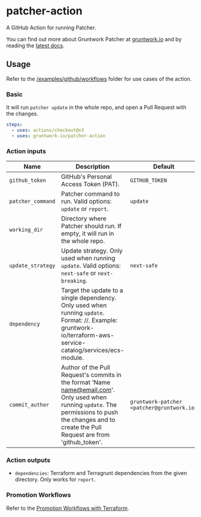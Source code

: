 # patcher-action
A GitHub Action for running Patcher.

You can find out more about Gruntwork Patcher at [gruntwork.io](https://gruntwork.io/patcher) and by reading the [latest docs](https://docs.gruntwork.io/patcher/).

## Usage

Refer to the [/examples/github/workflows](/examples/github/workflows) folder for use cases of the action.

### Basic 
It will run `patcher update` in the whole repo, and open a Pull Request with the changes.

```yaml
steps:
  - uses: actions/checkout@v3
  - uses: gruntwork-io/patcher-action
```

### Action inputs

| Name              | Description                                                                                                                                                                                              | Default                                    |
|-------------------|----------------------------------------------------------------------------------------------------------------------------------------------------------------------------------------------------------|--------------------------------------------|
| `github_token`    | GitHub's Personal Access Token (PAT).                                                                                                                                                                    | `GITHUB_TOKEN`                             |
| `patcher_command` | Patcher command to run. Valid options: `update` or `report`.                                                                                                                                             | `update`                                   |
| `working_dir`     | Directory where Patcher should run. If empty, it will run in the whole repo.                                                                                                                             |                                            |
| `update_strategy` | Update strategy. Only used when running `update`. Valid options: `next-safe` or `next-breaking`.                                                                                                         | `next-safe`                                |
| `dependency`      | Target the update to a single dependency. Only used when running `update`. Format: <org>/<repo>/<name>. Example: gruntwork-io/terraform-aws-service-catalog/services/ecs-module.                         |                                            |
| `commit_author`   | Author of the Pull Request's commits in the format 'Name <name@email.com>'. Only used when running `update`. The permissions to push the changes and to create the Pull Request are from 'github_token'. | `gruntwork-patcher <patcher@gruntwork.io>` |

### Action outputs
- `dependencies`: Terraform and Terragrunt dependencies from the given directory. Only works for `report`.

### Promotion Workflows 

Refer to the [Promotion Workflows with Terraform](https://blog.gruntwork.io/promotion-workflows-with-terraform-13c05bed953d).

